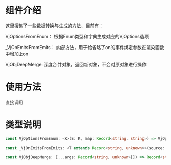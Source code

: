 # 组件介绍

这里搜集了一些数据转换与生成的方法，目前有：  

VjOptionsFromEnum： 根据Enum类型和字典生成对应的VjOptions选项

_VjOnEmitsFromEmits： 内部方法，用于给省略了on的事件绑定参数在渲染函数中增加上on

VjObjDeepMerge: 深度合并对象，返回新对象，不会对原对象进行操作

# 使用方法

直接调用

# 类型说明

```ts
const VjOptionsFromEnum: <K>(E: K, map: Record<string, string>) => VjOptions<K>

const _VjOnEmitsFromEmits: <T extends Record<string, unknown>>(source: T) => T

const VjObjDeepMerge: (...args: Record<string, unknown>[]) => Record<string, unknown>
```
